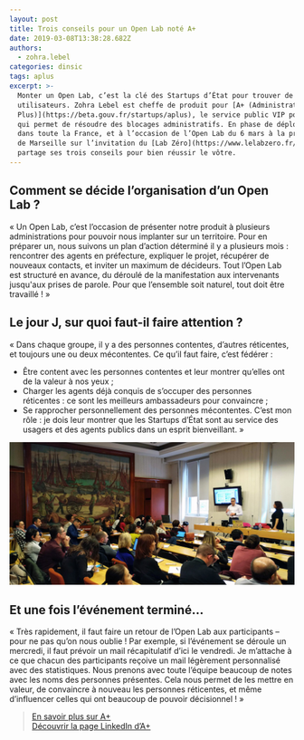 ```yaml
---
layout: post
title: Trois conseils pour un Open Lab noté A+
date: 2019-03-08T13:38:28.682Z
authors:
  - zohra.lebel
categories: dinsic
tags: aplus
excerpt: >-
  Monter un Open Lab, c’est la clé des Startups d’État pour trouver de nouveaux
  utilisateurs. Zohra Lebel est cheffe de produit pour [A+ (Administration
  Plus)](https://beta.gouv.fr/startups/aplus), le service public VIP pour tous
  qui permet de résoudre des blocages administratifs. En phase de déploiement
  dans toute la France, et à l’occasion de l’Open Lab du 6 mars à la préfecture
  de Marseille sur l’invitation du [Lab Zéro](https://www.lelabzero.fr/), elle
  partage ses trois conseils pour bien réussir le vôtre.
---
```

## Comment se décide l’organisation d’un Open Lab ?

« Un Open Lab, c’est l’occasion de présenter notre produit à plusieurs administrations pour pouvoir nous implanter sur un territoire. Pour en préparer un, nous suivons un plan d’action déterminé il y a plusieurs mois : rencontrer des agents en préfecture, expliquer le projet, récupérer de nouveaux contacts, et inviter un maximum de décideurs. Tout l’Open Lab est structuré en avance, du déroulé de la manifestation aux intervenants jusqu'aux prises de parole. Pour que l’ensemble soit naturel, tout doit être travaillé ! »

## Le jour J, sur quoi faut-il faire attention ?

« Dans chaque groupe, il y a des personnes contentes, d’autres réticentes, et toujours une ou deux mécontentes. Ce qu’il faut faire, c’est fédérer :

* Être content avec les personnes contentes et leur montrer qu’elles ont de la valeur à nos yeux ;
* Charger les agents déjà conquis de s’occuper des personnes réticentes : ce sont les meilleurs ambassadeurs pour convaincre ;
* Se rapprocher personnellement des personnes mécontentes. C’est mon rôle : je dois leur montrer que les Startups d’État sont au service des usagers et des agents publics dans un esprit bienveillant. »

![A+ à Marseille](/img/posts/2019-03-08-trois-conseils-pour-un-open-lab-note-a-marseille.jpg "A+ à Marseille")

## Et une fois l’événement terminé...

« Très rapidement, il faut faire un retour de l’Open Lab aux participants – pour ne pas qu’on nous oublie ! Par exemple, si l’événement se déroule un mercredi, il faut prévoir un mail récapitulatif d’ici le vendredi. Je m’attache à ce que chacun des participants reçoive un mail légèrement personnalisé avec des statistiques. Nous prenons avec toute l’équipe beaucoup de notes avec les noms des personnes présentes. Cela nous permet de les mettre en valeur, de convaincre à nouveau les personnes réticentes, et même d’influencer celles qui ont beaucoup de pouvoir décisionnel ! »



> [En savoir plus sur A+](https://beta.gouv.fr/startups/aplus)  
> [Découvrir la page LinkedIn d’A+](https://www.linkedin.com/company/startup-d-etat-a-le-service-public-vip/)
